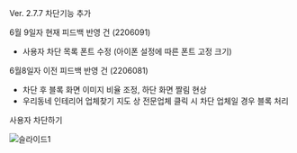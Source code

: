 Ver. 2.7.7
차단기능 추가

6월 9일자
현재 피드백 반영 건 (2206091)
- 사용자 차단 목록 폰트 수정 (아이폰 설정에 따른 폰트 고정 크기)

6월8일자
이전 피드백 반영 건 (2206081)
- 차단 후 블록 화면 이미지 비율 조정, 하단 화면 짤림 현상
- 우리동네 인테리어 업체찾기 지도 상 전문업체 클릭 시 차단 업체일 경우 블록 처리

사용자 차단하기

![슬라이드1](https://github.com/seonghooony/KovihouseVR-iOS-Screenshot/assets/91402556/671d962d-43e7-4251-8478-83f1e0a1fc1f)

